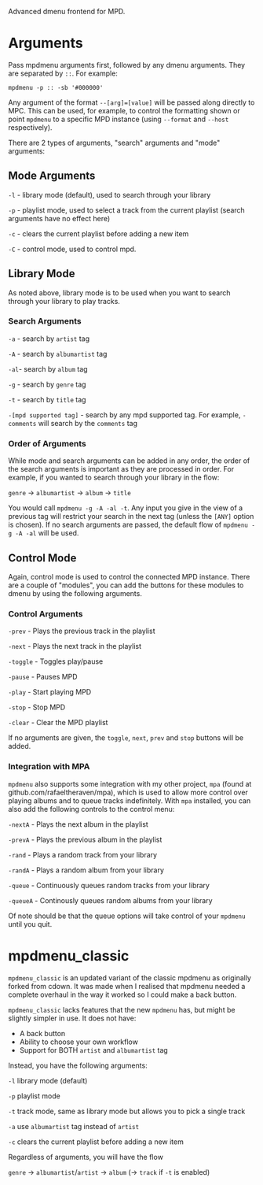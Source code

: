 Advanced dmenu frontend for MPD.

# Arguments

Pass mpdmenu arguments first, followed by any dmenu arguments. They are separated by `::`. For example:

    mpdmenu -p :: -sb '#000000'

Any argument of the format `--[arg]=[value]` will be passed along directly to MPC. This can be used, for example, to control
the formatting shown or point `mpdmenu` to a specific MPD instance (using `--format` and `--host` respectively).

There are 2 types of arguments, "search" arguments and "mode" arguments:

## Mode Arguments
`-l` - library mode (default), used to search through your library

`-p` - playlist mode, used to select a track from the current playlist (search arguments have no effect here)

`-c` - clears the current playlist before adding a new item

`-C` - control mode, used to control mpd.

## Library Mode
As noted above, library mode is to be used when you want to search through your library to play tracks.

### Search Arguments
`-a` - search by `artist` tag

`-A` - search by `albumartist` tag

`-al`- search by `album` tag

`-g` - search by `genre` tag

`-t` - search by `title` tag

`-[mpd supported tag]` - search by any mpd supported tag. For example, `-comments` will search by the `comments` tag

### Order of Arguments
While mode and search arguments can be added in any order, the order of the search arguments is important
as they are processed in order. For example, if you wanted to search through your library in the flow:

`genre` -> `albumartist` -> `album` -> `title`

You would call `mpdmenu -g -A -al -t`. Any input you give in the view of a previous tag will restrict your
search in the next tag (unless the `[ANY]` option is chosen). If no search arguments are passed, the default flow of 
`mpdmenu -g -A -al` will be used.

## Control Mode
Again, control mode is used to control the connected MPD instance. There are a couple of "modules", you can add the buttons
for these modules to dmenu by using the following arguments.

### Control Arguments
`-prev` - Plays the previous track in the playlist

`-next` - Plays the next track in the playlist

`-toggle` - Toggles play/pause

`-pause` - Pauses MPD

`-play` - Start playing MPD

`-stop` - Stop MPD

`-clear` - Clear the MPD playlist

If no arguments are given, the `toggle`, `next`, `prev` and `stop` buttons will be added.

### Integration with MPA
`mpdmenu` also supports some integration with my other project, `mpa` (found at github.com/rafaeltheraven/mpa), which is
used to allow more control over playing albums and to queue tracks indefinitely. With `mpa` installed, you can also
add the following controls to the control menu:

`-nextA` - Plays the next album in the playlist

`-prevA` - Plays the previous album in the playlist

`-rand` - Plays a random track from your library

`-randA` - Plays a random album from your library

`-queue` - Continuously queues random tracks from your library

`-queueA` - Continously queues random albums from your library

Of note should be that the queue options will take control of your `mpdmenu` until you quit.

# mpdmenu_classic

`mpdmenu_classic` is an updated variant of the classic mpdmenu as originally forked from cdown. 
It was made when I realised that mpdmenu needed a complete overhaul in the way it worked so I could make a back button.

`mpdmenu_classic` lacks features that the new `mpdmenu` has, but might be slightly simpler in use. It does not have:

* A back button
* Ability to choose your own workflow
* Support for BOTH `artist` and `albumartist` tag

Instead, you have the following arguments:

`-l` library mode (default)

`-p` playlist mode

`-t` track mode, same as library mode but allows you to pick a single track

`-a` use `albumartist` tag instead of `artist`

`-c` clears the current playlist before adding a new item

Regardless of arguments, you will have the flow

`genre` -> `albumartist`/`artist` -> `album` (-> `track` if `-t` is enabled)
